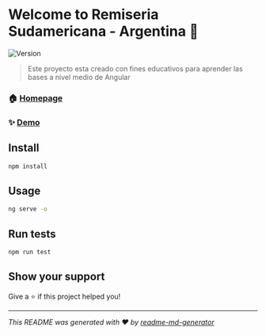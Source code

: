 # Welcome to Remiseria Sudamericana - Argentina 👋
![Version](https://img.shields.io/badge/version-1.0.0-blue.svg?cacheSeconds=2592000)

> Este proyecto esta creado con fines educativos para aprender las bases a nivel medio de Angular

### 🏠 [Homepage](http://localhost:4200/)

### ✨ [Demo](http://localhost:4200/)

## Install

```sh
npm install
```

## Usage

```sh
ng serve -o
```

## Run tests

```sh
npm run test
```


## Show your support

Give a ⭐️ if this project helped you!


***
_This README was generated with ❤️ by [readme-md-generator](https://github.com/kefranabg/readme-md-generator)_